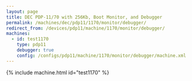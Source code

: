 ```yaml
---
layout: page
title: DEC PDP-11/70 with 256Kb, Boot Monitor, and Debugger
permalink: /machines/dec/pdp11/1170/monitor/debugger/
redirect_from: /devices/pdp11/machine/1170/monitor/debugger/
machines:
  - id: test1170
    type: pdp11
    debugger: true
    config: /configs/pdp11/machine/1170/monitor/debugger/machine.xml
---
```


{% include machine.html id="test1170" %}

